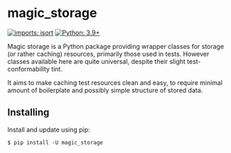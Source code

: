 # magic_storage

[![imports: isort](https://img.shields.io/badge/%20imports-isort-%231674b1?style=flat&labelColor=ef8336)](https://pycqa.github.io/isort/)
[![Python: 3.9+](https://img.shields.io/badge/Python%20-3.9%2B-green)](https://www.python.org/)

Magic storage is a Python package providing wrapper classes for storage (or
rather caching) resources, primarily those used in tests. However classes
available here are quite universal, despite their slight test-conformability
tint.

It aims to make caching test resources clean and easy, to require minimal
amount of boilerplate and possibly simple structure of stored data.

## Installing

Install and update using pip:

```
$ pip install -U magic_storage
```
